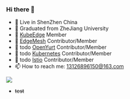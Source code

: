 ### Hi there 👋

<!--
**ZBoIsHere/ZBoIsHere** is a ✨ _special_ ✨ repository because its `README.md` (this file) appears on your GitHub profile.

Here are some ideas to get you started:

- 🔭 I’m currently working on ...
- 🌱 I’m currently learning ...
- 👯 I’m looking to collaborate on ...
- 🤔 I’m looking for help with ...
- 💬 Ask me about ...
- 📫 How to reach me: ...
- 😄 Pronouns: ...
- ⚡ Fun fact: ...
-->

- 🔭 Live in ShenZhen China
- 🌱 Graduated from ZheJiang University
- 👯 [KubeEdge](https://github.com/kubeedge/kubeedge) Member
- 👯 [EdgeMesh](https://github.com/kubeedge/edgemesh) Contributor/Member
- 👯 todo [OpenYurt](https://github.com/openyurt.io/openyurt) Contributor/Member
- 👯 todo [Kubernetes](https://github.com/kubernetes/kubernetes) Contributor/Member
- 👯 todo [Istio](https://github.com/istio/istio) Contributor/Member
- 📫 How to reach me: 13126896150@163.com

![](https://github-readme-stats.vercel.app/api?username=ZBoIsHere&count_private=true)
- ~~test~~

